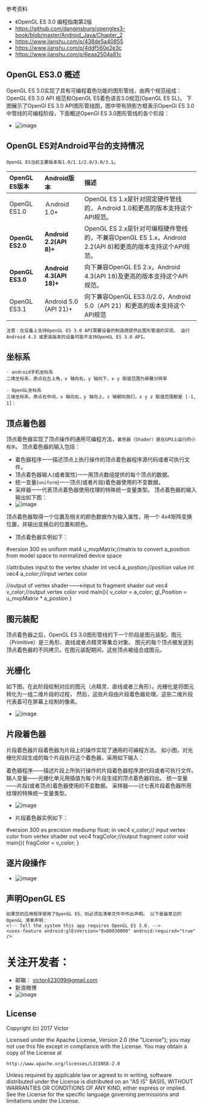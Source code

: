 

参考资料
- 《OpenGL ES 3.0 编程指南第2版
- https://github.com/danginsburg/opengles3-book/blob/master/Android_Java/Chapter_2
- https://www.jianshu.com/p/438de5a40855
- https://www.jianshu.com/p/4ddf560e2e3c
- https://www.jianshu.com/p/6eaa2504a81c

## OpenGL ES3.0 概述

OpenGL ES 3.0实现了具有可编程着色功能的图形管线，由两个规范组成：OpenGL ES 3.0 API 规范和OpenGL ES着色语言3.0规范(OpenGL ES SL)。
下图展示了OpenGl ES 3.0 API图形管线图，图中带有阴影方框表示OpenGl ES 3.0 中管线的可编程阶段，下面概述OpenGl ES 3.0图形管线的各个阶段：

- ![image](https://github.com/Victor2018/OpenGlProLib/raw/master/docs/opengl3_graphics_pipeline.png)

## OpenGL ES对Android平台的支持情况

`OpenGL ES当前主要版本有1.0/1.1/2.0/3.0/3.1`。

|OpenGL ES版本|Android版本|描述|
|:-|:-|:-|
|OpenGL ES1.0|Ａndroid 1.0+|OpenGL ES 1.x是针对固定硬件管线的，Ａndroid 1.0和更高的版本支持这个API规范。|
|**OpenGL ES2.0**|**Android 2.2(API 8)+**|OpenGL ES 2.x是针对可编程硬件管线的，不兼容OpenGL ES 1.x，Android 2.2(API 8)和更高的版本支持这个API规范。|
|**OpenGL ES3.0**|**Android 4.3(API 18)+**|向下兼容OpenGL ES 2.x，Android 4.3(API 18)及更高的版本支持这个API规范。|
|OpenGL ES3.1|Android 5.0 (API 21)+|向下兼容OpenGL ES3.0/2.0，Android 5.0（API 21）和更高的版本支持这个API规范|

    注意：在设备上支持OpenGL ES 3.0 API需要设备的制造商提供此图形管道的实现。 运行Android 4.3 或更高版本的设备可能不支持OpenGL ES 3.0 API。

## 坐标系

    - android手机坐标系
    二维坐标系，原点在左上角，x 轴向右，y 轴向下，x y 取值范围为屏幕分辨率

    - OpenGL坐标系
    三维坐标系，原点在中间，x 轴向右，y 轴向上，z 轴朝向我们，x y z 取值范围都是 [-1, 1]：

## 顶点着色器
顶点着色器实现了顶点操作的通用可编程方法，`着色器（Shader）是在GPU上运行的小程序`。
顶点着色器的输入包括：
- 着色器程序一一描述顶点上执行操作的顶点着色器程序源代码或者可执行文件。
- 顶点着色器输人(或者属性)一一用顶点数组提供的每个顶点的数据。
- 统一变量(`uniform`)一一顶点(或者片段)着色器使用的不变数据。
- 采样器一一代表顶点着色器使用纹理的特殊统一变量类型。
顶点着色器的输入输出如下图：
- ![image](https://github.com/Victor2018/OpenGlProLib/raw/master/docs/opengl3_vertex_shader.png)

顶点着色器取得一个位置及相关的颜色数据作为输入属性，用一个 4x4矩阵变换位置，并输出变换后的位置和颜色。

- 顶点着色器实例如下：

#version 300 es
uniform mat4 u_mvpMatrix;//matrix to convert a_position from model space to normalized device space

//attributes input to the vertex shader
int vec4 a_postion;//position value
int vec4 a_color;//input vertex color

//output of vertex shader--->input to fragment shader
out vec4 v_color;//output vertex color
void main(){
	v_color = a_color;
	gl_Position = u_mvpMatrix * a_postion
}

## 图元装配
顶点着色器之后，OpenGL ES 3.0图形管线的下一个阶段是图元装配。图元（Primitive）是三角形、直线或者点精灵等集合对象。
图元的每个顶点被发送到顶点着色器的不同拷贝。在图元装配期间，这些顶点被组合成图元。

## 光栅化
如下图，在此阶段绘制对应的图元（点精灵、直线或者三角形）。光栅化是将图元转化为一组二维片段的过程，
然后，这些片段由片段着色器处理。这些二维片段代表着可在屏幕上绘制的像素。

- ![image](https://github.com/Victor2018/OpenGlProLib/raw/master/docs/openg3_rasterization_stage.png)

## 片段着色器
片段着色器片段着色器为片段上的操作实现了通用的可编程方法。 如小图，对光栅化阶段生成的每个片段执行这个着色器，采用如下输入：

着色器程序——描述片段上所执行操作的片段着色器程序源代码或者可执行文件。
输人变量——光姗化单元用插值为每个片段生成的顶点着色器钧出。
统一变量——片段(或者顶点)着色器使用的不变数据。
采样器——讨七表片段着色器所用纹理的特殊统一变量类型。

- ![image](https://github.com/Victor2018/OpenGlProLib/raw/master/docs/opengl3_fragment_shader.png)

- 片段着色器实例如下：

#version 300 es
precision mediump float;
in vec4 v_color;// input vertex color from vertex shader
out vec4 fragColor;//output fragment color
void main(){
    fragColor = v_color;
}

## 逐片段操作
- ![image](https://github.com/Victor2018/OpenGlProLib/raw/master/docs/fragmented_operation.png)

## 声明OpenGL ES

    如果您的应用程序使用了OpenGL ES，则必须在清单文件中作出声明。 以下是最常见的OpenGL 清单声明：
    <!-- Tell the system this app requires OpenGL ES 3.0. -->
    <uses-feature android:glEsVersion="0x00030000" android:required="true" />



# 关注开发者：
- 邮箱： victor423099@gmail.com
- 新浪微博
- ![image](https://github.com/Victor2018/AppUpdateLib/raw/master/SrceenShot/sina_weibo.jpg)

## License

Copyright (c) 2017 Victor

Licensed under the Apache License, Version 2.0 (the "License");
you may not use this file except in compliance with the License.
You may obtain a copy of the License at

    http://www.apache.org/licenses/LICENSE-2.0

Unless required by applicable law or agreed to in writing, software
distributed under the License is distributed on an "AS IS" BASIS,
WITHOUT WARRANTIES OR CONDITIONS OF ANY KIND, either express or implied.
See the License for the specific language governing permissions and
limitations under the License.
